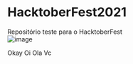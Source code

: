 # HacktoberFest2021
Repositório teste para o HacktoberFest</br>
![image](https://user-images.githubusercontent.com/34031758/139597493-b754e867-2634-41b4-a87e-a82bb2a24b0b.png) </br>

Okay
Oi
Ola
Vc
